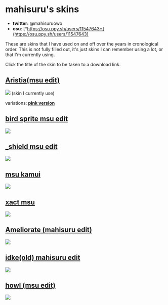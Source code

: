 # mahisuru's skins

- **twitter:** @mahisuruowo
- **osu**: [*https://osu.ppy.sh/users/11547643*](https://osu.ppy.sh/users/11547643)

These are skins that I have used on and off over the years in cronological order.
This is not fully filled out, it's just skins I can remember using a lot, or that I'm currently using.

Click the title of the skin to be taken to a download link.

## [**Aristia(msu edit)**](https://drive.google.com/file/d/1nJCo0pxFkPT7pb0MDu9wr46D_wlCRjah/view?usp=sharing)
![](https://cdn.discordapp.com/attachments/648883152332259362/895012181928714240/screenshot683.jpg)
(skin I currently use)

variations:
[**pink version**](https://drive.google.com/file/d/1cqeFtuESvdm4MmSEOPXw86Pvnifbb5GE/view?usp=sharing)


## [**bird sprite msu edit**](https://drive.google.com/file/d/1BZh-OiGX7tZYgNgGbbsmf6vseluYDMl-/view?usp=sharing)
![](https://cdn.discordapp.com/attachments/648883152332259362/914958394081828944/screenshot735.png)


## [**_shield msu edit**](https://drive.google.com/file/d/1M3q5CV0PHMeZtAFcf-WIfngXYPuFMcKC/view?usp=sharing)
![](https://cdn.discordapp.com/attachments/648883152332259362/913759131209437184/screenshot730.png)

## [**msu kamui**](https://drive.google.com/file/d/14RsUm_5J2wWies-LUK9x2QCBClB5vPFY/view?usp=sharing)
![](https://cdn.discordapp.com/attachments/648883152332259362/905802969100976168/screenshot716.jpg)

## [**xact msu**](https://drive.google.com/file/d/1P9P2cbjt8gShgQ8EU-_xx1tqQVb74hip/view?usp=sharing)
![](https://cdn.discordapp.com/attachments/648883152332259362/895010540563345498/screenshot679.jpg)

## [**Ameliorate (mahisuru edit)**](https://drive.google.com/file/d/1T0JUUlZqbXmpaGj2QaNe8wPdRQJJ12Dw/view?usp=sharing)
![](https://cdn.discordapp.com/attachments/648883152332259362/895017453158023168/screenshot689.jpg)

## [**idke(old) mahisuru edit**](https://drive.google.com/file/d/1_XIqXAshscWHbcIxywnrK3QeB0MnA_3F/view?usp=sharing)
![](https://cdn.discordapp.com/attachments/648883152332259362/895018748380082226/screenshot690.jpg)

## [**howl (msu edit)**](https://drive.google.com/file/d/1l8ShmZfKpURmiLJH2-ewA4sfabj738vU/view?usp=sharing)
![](https://cdn.discordapp.com/attachments/648883152332259362/895019625702653992/screenshot692.jpg)
